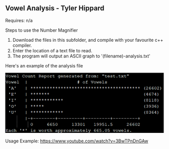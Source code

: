 ## Vowel Analysis - Tyler Hippard

Requires: n/a

Steps to use the Number Magnifier
  1. Download the files in this subfolder, and compile with your favourite c++ compiler.
  2. Enter the location of a text file to read.
  3. The program will output an ASCII graph to '(filename)-analysis.txt'
  
Here's an example of the analysis file

![Analysis File Example](vowel-analysis-example.png)

Usage Example: https://www.youtube.com/watch?v=3BwTPnDnGAw
